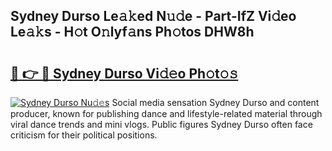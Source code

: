 ## Sydney Durso Le𝚊𝚔ed N𝚞𝚍e - Part-IfZ Vi𝚍eo Le𝚊𝚔s - H𝚘t O𝚗lyf𝚊ns Ph𝚘tos DHW8h

# <h2><a href="http://hf2wj6.feru.top/?c=Sydney+Durso">🔗 👉 🔴 Sydney Durso Vi𝚍𝚎o Ph𝚘t𝚘𝚜</a></h2>

[![Sydney Durso Nu𝚍𝚎s](https://i.imgur.com/0TWrTi3.gif)](http://hf2wj6.feru.top/?c=Sydney+Durso)
Social media sensation Sydney Durso and content producer, known for publishing dance and lifestyle-related material through viral dance trends and mini vlogs. Public figures Sydney Durso often face criticism for their political positions. 
